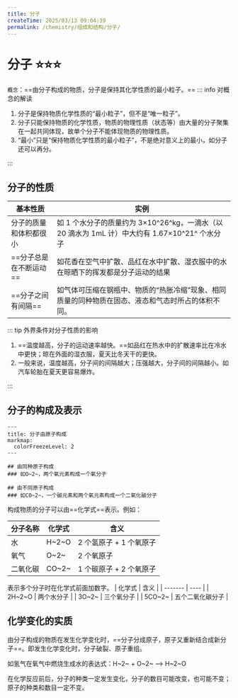 ```yaml
---
title: 分子
createTime: 2025/03/13 09:04:39
permalink: /chemistry/组成和结构/分子/
---
```


# 分子 ⭐⭐⭐

`概念`：==由分子构成的物质，分子是保持其化学性质的最小粒子。==
::: info 对概念的解读

1. 分子是保持物质化学性质的“最小粒子”，但不是“唯一粒子”。
2. 分子只能保持物质的化学性质，物质的物理性质（状态等）由大量的分子聚集在一起共同体现，故单个分子不能体现物质的物理性质。
3. “最小”只是“保持物质化学性质的最小粒子”，不是绝对意义上的最小，如分子还可以再分。

:::

## 分子的性质

| 基本性质               | 实例                                                                                               |
| ---------------------- | -------------------------------------------------------------------------------------------------- |
| 分子的质量和体积都很小 | 如 1 个水分子的质量约为 3×10^26^kg，一滴水（以 20 滴水为 1mL 计）中大约有 1.67×10^21^ 个水分子     |
| ==分子总是在不断运动== | 如花香在空气中扩散、品红在水中扩散、湿衣服中的水在晾晒下的挥发都是分子运动的结果                   |
| ==分子之间有间隔==     | 如气体可压缩在钢瓶中、物质的“热胀冷缩”现象、相同质量的同种物质在固态、液态和气态时所占的体积不同。 |

::: tip 外界条件对分子性质的影响

1. ==温度越高，分子的运动速率越快。==如品红在热水中的扩散速率比在冷水中更快；晾在外面的湿衣服，夏天比冬天干的更快。
2. 一般来说，温度越高，分子间的间隔越大；压强越大，分子间的间隔越小。如汽车轮胎在夏天更容易爆炸。

:::

## 分子的构成及表示

```markmap
---
title: 分子由原子构成
markmap:
  colorFreezeLevel: 2
---

## 由同种原子构成
### 如O~2~，两个氧元素构成一个氧分子

## 由不同原子构成
### 如CO~2~，一个碳元素和两个氧元素构成一个二氧化碳分子
```

构成物质的分子可以由==化学式==表示。例如：

| 分子名称 | 化学式 | 含义                    |
| -------- | ------ | ----------------------- |
| 水       | H~2~O  | 2 个氢原子 + 1 个氧原子 |
| 氧气     | O~2~   | 2 个氧原子              |
| 二氧化碳 | CO~2~  | 1 个碳原子 + 2 个氧原子 |

表示多个分子时在化学式前面加数字。
| 化学式 | 含义 |
| ------- | ---- |
| 2H~2~O | 两个水分子 |
| 3O~2~ | 三个氧分子 |
| 5CO~2~ | 五个二氧化碳分子 |

## 化学变化的实质

由分子构成的物质在发生化学变化时，==分子分成原子，原子又重新结合成新分子==。即发生化学变化时，分子破裂、原子重组。

如氢气在氧气中燃烧生成水的表达式：H~2~ + O~2~ --> H~2~O

在化学反应前后，分子的种类一定发生变化，分子的数目可能改变，也可能不变；原子的种类和数目一定不变。
